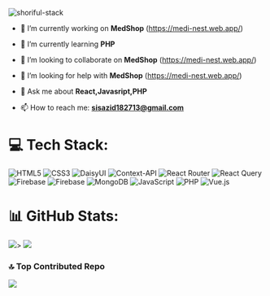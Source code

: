 <p><img src="https://i.ibb.co/cbtrxLf/github-header-image-1.png" alt="shoriful-stack" /></p>



- 🔭 I’m currently working on **MedShop** (https://medi-nest.web.app/)

- 🌱 I’m currently learning **PHP**

- 👯 I’m looking to collaborate on **MedShop** (https://medi-nest.web.app/)

- 🤝 I’m looking for help with **MedShop** (https://medi-nest.web.app/)

- 💬 Ask me about **React,Javasript,PHP**

- 📫 How to reach me: **sisazid182713@gmail.com**

# 💻 Tech Stack:
![HTML5](https://img.shields.io/badge/html5-%23E34F26.svg?style=for-the-badge&logo=html5&logoColor=white) ![CSS3](https://img.shields.io/badge/css3-%231572B6.svg?style=for-the-badge&logo=css3&logoColor=white) ![DaisyUI](https://img.shields.io/badge/daisyui-5A0EF8?style=for-the-badge&logo=daisyui&logoColor=white) ![Context-API](https://img.shields.io/badge/Context--Api-000000?style=for-the-badge&logo=react) ![React Router](https://img.shields.io/badge/React_Router-CA4245?style=for-the-badge&logo=react-router&logoColor=white) ![React Query](https://img.shields.io/badge/-React%20Query-FF4154?style=for-the-badge&logo=react%20query&logoColor=white) ![Firebase](https://img.shields.io/badge/firebase-%23039BE5.svg?style=for-the-badge&logo=firebase) ![Firebase](https://img.shields.io/badge/firebase-a08021?style=for-the-badge&logo=firebase&logoColor=ffcd34) ![MongoDB](https://img.shields.io/badge/MongoDB-%234ea94b.svg?style=for-the-badge&logo=mongodb&logoColor=white) ![JavaScript](https://img.shields.io/badge/javascript-%23323330.svg?style=for-the-badge&logo=javascript&logoColor=%23F7DF1E) ![PHP](https://img.shields.io/badge/php-%23777BB4.svg?style=for-the-badge&logo=php&logoColor=white) ![Vue.js](https://img.shields.io/badge/vue.js-%2335495e.svg?style=for-the-badge&logo=vuedotjs&logoColor=%234FC08D)

# 📊 GitHub Stats:
![](https://github-readme-stats.vercel.app/api/top-langs/?username=shoriful-stack&theme=neon&hide_border=false&include_all_commits=true&count_private=true&layout=compact)>
![](https://github-readme-streak-stats.herokuapp.com/?user=shoriful-stack&theme=neon&hide_border=false)


### 🔝 Top Contributed Repo
![](https://github-contributor-stats.vercel.app/api?username=shoriful-stack&limit=5&theme=dark&combine_all_yearly_contributions=true)

<!-- Proudly created with GPRM ( https://gprm.itsvg.in ) -->
